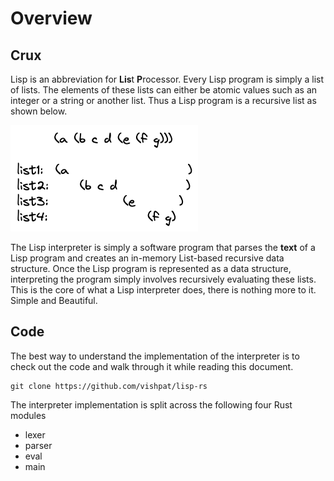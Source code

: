 # Overview

## Crux
Lisp is an abbreviation for **Lis**t **P**rocessor. Every Lisp program is simply a list of lists. The elements of these lists can either be atomic values such as an integer or a string or another list. Thus a Lisp program is a recursive list as shown below. 

![List Recursion](images/list.png)

The Lisp interpreter is simply a software program that parses the **text** of a Lisp program and creates an in-memory List-based recursive data structure. Once the Lisp program is represented as a data structure, interpreting the program simply involves recursively evaluating these lists. This is the core of what a Lisp interpreter does, there is nothing more to it. Simple and Beautiful.

## Code 

The best way to understand the implementation of the interpreter is to check out the code and walk through it while reading this document. 

```
git clone https://github.com/vishpat/lisp-rs
```

The interpreter implementation is split across the following four Rust modules

- lexer
- parser
- eval
- main





